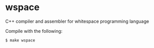 # wspace
C++ compiler and assembler for whitespace programming language

Compile with the following:

	$ make wspace
